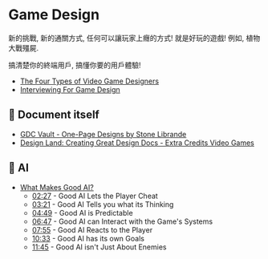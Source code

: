 # Game Design

新的挑戰, 新的通關方式, 任何可以讓玩家上癮的方式! 就是好玩的遊戲!
例如, 植物大戰殭屍.

搞清楚你的終端用戶, 搞懂你要的用戶體驗!

- [The Four Types of Video Game Designers](https://www.youtube.com/watch?v=suhANDk1h40&ab_channel=ExtraHistory)
- [Interviewing For Game Design](https://www.youtube.com/watch?v=uUQKbowVsIE&ab_channel=GDC)

## 📃 Document itself

- [GDC Vault - One-Page Designs by Stone Librande](https://gdcvault.com/play/1012356/One-Page)
- [Design Land: Creating Great Design Docs - Extra Credits Video Games](https://www.youtube.com/watch?v=ZE8v7uVGepM&ab_channel=ExtraCredits)

## 🤖 AI

- [What Makes Good AI?](https://www.youtube.com/watch?v=9bbhJi0NBkk&ab_channel=GameMaker%27sToolkit)
  - [02:27](https://www.youtube.com/watch?v=9bbhJi0NBkk&t=147s) - Good AI Lets the Player Cheat
  - [03:21](https://www.youtube.com/watch?v=9bbhJi0NBkk&t=201s) - Good AI Tells you what its Thinking
  - [04:49](https://www.youtube.com/watch?v=9bbhJi0NBkk&t=289s) - Good AI is Predictable
  - [06:47](https://www.youtube.com/watch?v=9bbhJi0NBkk&t=407s) - Good AI can Interact with the Game's Systems
  - [07:55](https://www.youtube.com/watch?v=9bbhJi0NBkk&t=475s) - Good AI Reacts to the Player
  - [10:33](https://www.youtube.com/watch?v=9bbhJi0NBkk&t=633s) - Good AI has its own Goals
  - [11:45](https://www.youtube.com/watch?v=9bbhJi0NBkk&t=705s) - Good AI isn't Just About Enemies
